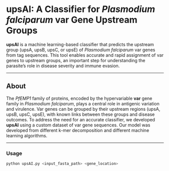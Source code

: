 # upsAI: A Classifier for *Plasmodium falciparum* var Gene Upstream Groups

**upsAI** is a machine learning-based classifier that predicts the upstream group (upsA, upsB, upsC, or upsE) of *Plasmodium falciparum* var genes from tag sequences. This tool enables accurate and rapid assignment of var genes to upstream groups, an important step for understanding the parasite’s role in disease severity and immune evasion.

---

## About

The *PfEMP1* family of proteins, encoded by the hypervariable **var** gene family in *Plasmodium falciparum*, plays a central role in antigenic variation and virulence. Var genes can be grouped by their upstream regions (upsA, upsB, upsC, upsE), with known links between these groups and disease outcomes.
To address the need for an accurate classifier, we developed **upsAI** using a custom dataset of var gene sequences. Our model was developed from different k-mer decomposition and different machine learning algorithms.

---

### Usage

```bash
python upsAI.py <input_fasta_path> <gene_location>
```
